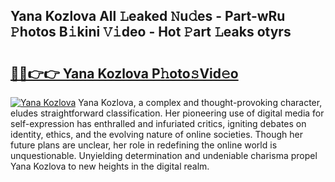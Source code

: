 ## Yana Kozlova All 𝙻eaked 𝙽u𝚍es - Part-wRu 𝙿hotos B𝚒kini 𝚅𝚒deo - Hot 𝙿art 𝙻eaks otyrs

# <h2><a href="http://ld59z7.urlbe.top/?page=Yana+Kozlova">🔗🔗👉👉 Yana Kozlova P𝚑oto𝚜Vid𝚎o</a></h2>

[![Yana Kozlova](https://i.imgur.com/eBuTRDB.gif)](http://ld59z7.urlbe.top/?page=Yana+Kozlova)
Yana Kozlova, a complex and thought-provoking character, eludes straightforward classification. Her pioneering use of digital media for self-expression has enthralled and infuriated critics, igniting debates on identity, ethics, and the evolving nature of online societies. Though her future plans are unclear, her role in redefining the online world is unquestionable. Unyielding determination and undeniable charisma propel Yana Kozlova to new heights in the digital realm.

